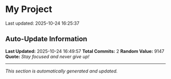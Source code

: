 # My Project


Last updated: 2025-10-24 16:25:37


## Auto-Update Information

**Last Updated:** 2025-10-24 16:49:57
**Total Commits:** 2
**Random Value:** 9147
**Quote:** _Stay focused and never give up!_

---
_This section is automatically generated and updated._